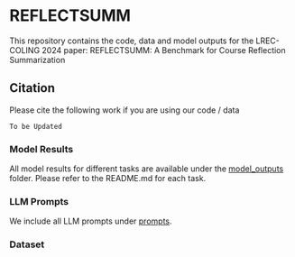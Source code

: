 # REFLECTSUMM

This repository contains the code, data and model outputs for the LREC-COLING 2024 paper: 
REFLECTSUMM: A Benchmark for Course Reflection
Summarization

## Citation
Please cite the following work if you are using our code / data
```
To be Updated
```
###  Model Results
All model results for different tasks are available under the [model_outputs](https://github.com/EngSalem/ReflectSUMM/tree/main/model_outputs) folder. Please refer to the README.md for each task.

### LLM Prompts
We include all LLM prompts under [prompts](https://github.com/EngSalem/ReflectSUMM/tree/main/prompts).

### Dataset 
